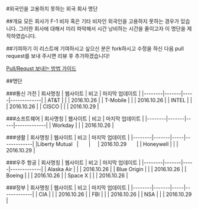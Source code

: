 #외국인을 고용하지 못하는 외국 회사 명단

##개요
모든 회사가 F-1 비자 혹은 기타 비자인 외국인을 고용하지 못하는 경우가 있습니다. 그러한 회사에 대해서 미리 파악해서 시간 낭비하는 시간을 줄이고자 이 명단을 제작하였습니다.

##기여하기
이 리스트에 기여하시고 싶으신 분은 fork하시고 수정을 하신 다음 pull request를 보내 주시면 리뷰 후 추가하겠습니다! 

[Pull/Requst 보내는 방법 가이드](http://swalloow.tistory.com/84)

##명단 

###통신 가전 
| 회사명칭 | 웹사이트 | 비고 | 마지막 업데이트 |
|--------|-------|-----|-------------|
|   AT&T    |       |     |       2016.10.26      |
|   T-Mobile     |       |     |     2016.10.26         |
|   INTEL     |       |     |       2016.10.26       |
|    CISCO    |       |     | 2016.10.29      |

###소프트웨어
| 회사명칭 | 웹사이트 | 비고 | 마지막 업데이트 |
|--------|-------|-----|-------------|
|     Workday   |       |     |      2016.10.26        |

###생활 
| 회사명칭 | 웹사이트 | 비고 | 마지막 업데이트 |
|--------|-------|-----|-------------|
|Liberty Mutual    |       |     | 2016.10.29        |
|    Honeywell    |       |     |      2016.10.29       |

###우주 항공
| 회사명칭 | 웹사이트 | 비고 | 마지막 업데이트 |
|--------|-------|-----|-------------|
|  Alaska Air      |       |     |     2016.10.26         |
|   Blue Origin     |       |     |    2016.10.26        |
|  Boeing      |       |     |      2016.10.26       |
|  Space X      |       |     |     2016.10.26        |

###정부
| 회사명칭 | 웹사이트 | 비고 | 마지막 업데이트 |
|--------|-------|-----|-------------|
|   CIA     |       |     |       2016.10.26      |
|    FBI    |       |     |       2016.10.26      |
|    NSA    |       |     |       2016.10.29      |
